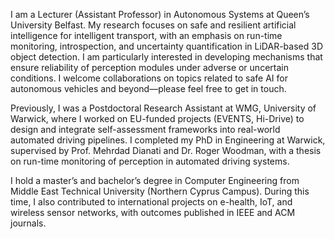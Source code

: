 I am a Lecturer (Assistant Professor) in Autonomous Systems at Queen’s University Belfast. My research focuses on safe and resilient artificial intelligence for intelligent transport, with an emphasis on run-time monitoring, introspection, and uncertainty quantification in LiDAR-based 3D object detection. I am particularly interested in developing mechanisms that ensure reliability of perception modules under adverse or uncertain conditions. I welcome collaborations on topics related to safe AI for autonomous vehicles and beyond—please feel free to get in touch.

Previously, I was a Postdoctoral Research Assistant at WMG, University of Warwick, where I worked on EU-funded projects (EVENTS, Hi-Drive) to design and integrate self-assessment frameworks into real-world automated driving pipelines. I completed my PhD in Engineering at Warwick, supervised by Prof. Mehrdad Dianati and Dr. Roger Woodman, with a thesis on run-time monitoring of perception in automated driving systems.

I hold a master’s and bachelor’s degree in Computer Engineering from Middle East Technical University (Northern Cyprus Campus). During this time, I also contributed to international projects on e-health, IoT, and wireless sensor networks, with outcomes published in IEEE and ACM journals.